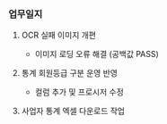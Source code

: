 ### 업무일지

1. OCR 실패 이미지 개편

   - 이미지 로딩 오류 해결 (공백값 PASS)

2. 통계 회원등급 구분 운영 반영

   - 컬럼 추가 및 프로시저 수정

3. 사업자 통계 엑셀 다운로드 작업
